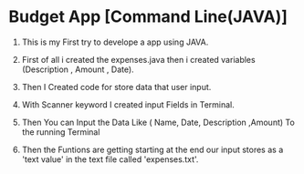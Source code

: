 # Budget App [Command Line(JAVA)]

1. This is my First try to develope a app using JAVA.

2. First of all i created the expenses.java then i created variables (Description , Amount , Date).

3. Then I Created code for store data that user input.

4. With Scanner keyword I created input Fields in Terminal.

5. Then You can Input the Data Like ( Name, Date, Description ,Amount) To the running Terminal

6. Then the Funtions are getting starting at the end our input stores as a 'text value' in the text file called 'expenses.txt'.
